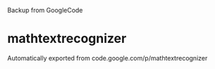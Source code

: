 Backup from GoogleCode 
# mathtextrecognizer
Automatically exported from code.google.com/p/mathtextrecognizer
